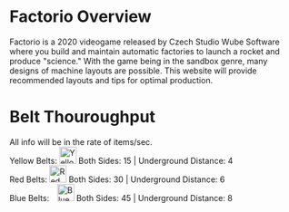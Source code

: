 # Factorio Overview
Factorio is a 2020 videogame released by Czech Studio Wube Software where you build and maintain automatic factories to launch a rocket and produce "science." With the game being in the sandbox genre, many designs of machine layouts are possible. This website will provide recommended layouts and tips for optimal production.

# Belt Thouroughput
All info will be in the rate of items/sec.<br>
Yellow Belts: <img src="https://wiki.factorio.com/images/Transport_belt.png" alt="Yellow Belt" height="30" width="30"/> Both Sides: 15 | Underground Distance: 4<br>
Red Belts:&nbsp;<img src="https://wiki.factorio.com/images/Fast_transport_belt.png" alt="Red Belt" height="30" width="30"/> Both Sides: 30 | Underground Distance: 6<br>
Blue Belts:&ensp;&ensp;<img src="https://wiki.factorio.com/images/Express_transport_belt.png" alt="Blue Belt" height="30" width="30"/> Both Sides: 45 | Underground Distance: 8<br>
